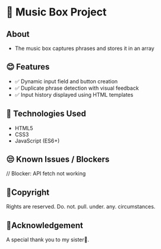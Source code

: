 # 🎵 Music Box Project

## About

- The music box captures phrases and stores it in an array


## 😊 Features

- ✅ Dynamic input field and button creation
- ✅ Duplicate phrase detection with visual feedback
- ✅ Input history displayed using HTML templates


## 🧠 Technologies Used

- HTML5
- CSS3
- JavaScript (ES6+)


## 😒 Known Issues / Blockers

// Blocker: API fetch not working


## 📎Copyright

Rights are reserved. Do. not. pull. under. any. circumstances.


## 🤩Acknowledgement

A special thank you to my sister👧.
  
